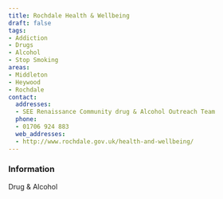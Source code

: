 ```yaml
---
title: Rochdale Health & Wellbeing
draft: false
tags:
- Addiction
- Drugs
- Alcohol
- Stop Smoking
areas:
- Middleton
- Heywood
- Rochdale
contact:
  addresses:
  - SEE Renaissance Community drug & Alcohol Outreach Team
  phone:
  - 01706 924 883
  web_addresses:
  - http://www.rochdale.gov.uk/health-and-wellbeing/
---
```


### Information
Drug & Alcohol

